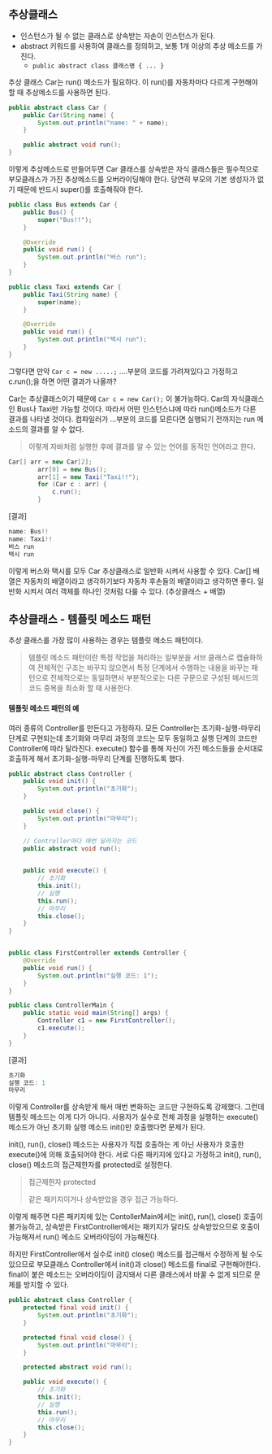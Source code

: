 ## 추상클래스

* 인스턴스가 될 수 없는 클래스로 상속받는 자손이 인스턴스가 된다.
* abstract 키워드를 사용하여 클래스를 정의하고, 보통 1개 이상의 추상 메소드를 가진다.
  * `public abstract class 클래스명 { ... }`

추상 클래스 Car는 run() 메소드가 필요하다. 이 run()를 자동차마다 다르게 구현해야 할 때 추상메소드를 사용하면 된다.

```java
public abstract class Car {
    public Car(String name) {
        System.out.println("name: " + name);
    }

    public abstract void run();
}
```

이렇게 추상메소드로 만들어두면 Car 클래스를 상속받은 자식 클래스들은 필수적으로 부모클래스가 가진 추상메소드를 오버라이딩해야 한다. 당연히 부모의 기본 생성자가 없기 때문에 반드시 super()를 호출해줘야 한다.

```java
public class Bus extends Car {
    public Bus() {
        super("Bus!!");
    }

    @Override
    public void run() {
        System.out.println("버스 run");
    }
}

public class Taxi extends Car {
    public Taxi(String name) {
        super(name);
    }

    @Override
    public void run() {
        System.out.println("택시 run");
    }
}
```


그렇다면 만약 `Car c = new .....;` ....부분의 코드를 가려져있다고 가정하고 c.run();을 하면 어떤 결과가 나올까?

Car는 추상클래스이기 때문에 `Car c = new Car();` 이 불가능하다. Car의 자식클래스인 Bus나 Taxi만 가능할 것이다. 따라서 어떤 인스턴스냐에 따라 run()메소드가 다른 결과를 나타낼 것이다. 컴파일러가 ...부분의 코드를 모른다면 실행되기 전까지는 run 메소드의 결과를 알 수 없다. 

> 이렇게 자바처럼 실행한 후에 결과를 알 수 있는 언어를 동적인 언어라고 한다.

```java
Car[] arr = new Car[2];
        arr[0] = new Bus();
        arr[1] = new Taxi("Taxi!!");
        for (Car c : arr) {
            c.run();
        }
```

[결과]

```java
name: Bus!!
name: Taxi!!
버스 run
택시 run
```


이렇게 버스와 택시를 모두 Car 추상클래스로 일반화 시켜서 사용할 수 있다. Car[] 배열은 자동차의 배열이라고 생각하기보다 자동차 후손들의 배열이라고 생각하면 좋다. 일반화 시켜서 여러 객체를 하나인 것처럼 다룰 수 있다. (추상클래스 + 배열)


## 추상클래스 - 템플릿 메소드 패턴

추상 클래스를 가장 많이 사용하는 경우는 템플릿 메소드 패턴이다.

> 템플릿 메소드 패턴이란 특정 작업을 처리하는 일부분을 서브 클래스로 캡슐화하여 전체적인 구조는 바꾸지 않으면서 특정 단계에서 수행하는 내용을 바꾸는 패턴으로 전체적으로는 동일하면서 부분적으로는 다른 구문으로 구성된 메서드의 코드 중복을 최소화 할 때
> 사용한다.


#### 템플릿 메소드 패턴의 예

여러 종류의 Controller를 만든다고 가정하자. 모든 Controller는 초기화-실행-마무리 단계로 구현되는데 초기화와 마무리 과정의 코드는 모두 동일하고 실행 단계의 코드만 Controller에 따라 달라진다. execute() 함수를 통해 자신이 가진 메소드들을 순서대로 호출하게 해서 초기화-실행-마무리 단계를 진행하도록 했다.

```java
public abstract class Controller {
    public void init() {
        System.out.println("초기화");
    }

    public void close() {
        System.out.println("마무리");
    }

    // Controller마다 매번 달라지는 코드
    public abstract void run();

   
    public void execute() {
        // 초기화
        this.init();
        // 실행
        this.run();
        // 마무리
        this.close();
    }
}


public class FirstController extends Controller {
    @Override
    public void run() {
        System.out.println("실행 코드: 1");
    }
}

public class ControllerMain {
    public static void main(String[] args) {
        Controller c1 = new FirstController();
        c1.execute();
    }
}
```

[결과]

```java
초기화
실행 코드: 1
마무리
```

이렇게 Controller를 상속받게 해서 매번 변화하는 코드만 구현하도록 강제했다. 그런데 템플릿 메소드는 이게 다가 아니다. 사용자가 실수로 전체 과정을 실행하는 execute() 메소드가 아닌 초기화 실행 메소드 init()만 호출했다면 문제가 된다.

init(), run(), close() 메소드는 사용자가 직접 호출하는 게 아닌 사용자가 호출한 execute()에 의해 호출되어야 한다. 서로 다른 패키지에 있다고 가정하고 init(), run(), close() 메소드의 접근제한자를 protected로 설정한다.

> 접근제한자 protected
>
> 같은 패키지이거나 상속받았을 경우 접근 가능하다.

이렇게 해주면 다른 패키지에 있는 ContollerMain에서는 init(), run(), close() 호출이 불가능하고, 상속받은 FirstController에서는 패키지가 달라도 상속받았으므로 호출이 가능해져서 run() 메소드 오버라이딩이 가능해진다.


하지만 FirstController에서 실수로 init() close() 메소드를 접근해서 수정하게 될 수도 있으므로 부모클래스 Controller에서 init()과 close() 메소드를 final로 구현해야한다. final이 붙은 메소드는 오버라이딩이 금지돼서 다른 클래스에서 바꿀 수 없게 되므로 문제를 방지할 수 있다.

```java
public abstract class Controller {
    protected final void init() {
        System.out.println("초기화");
    }

    protected final void close() {
        System.out.println("마무리");
    }

    protected abstract void run();

    public void execute() {
        // 초기화
        this.init();
        // 실행
        this.run();
        // 마무리
        this.close();
    }
}

```
